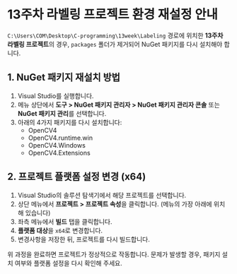 <!DOCTYPE html>
<html lang="ko">
<head>
    <meta charset="UTF-8">
    <title>13주차 라벨링 프로젝트 설정 안내</title>
</head>
<body>
    <h1>13주차 라벨링 프로젝트 환경 재설정 안내</h1>

<p>
        <code>C:\Users\COM\Desktop\C-programming\13week\Labeling</code> 경로에 위치한 
        <strong>13주차 라벨링 프로젝트</strong>의 경우, 
        <code>packages</code> 폴더가 제거되어 NuGet 패키지를 다시 설치해야 합니다.
    </p>

<h2>1. NuGet 패키지 재설치 방법</h2>
    <ol>
        <li>Visual Studio를 실행합니다.</li>
        <li>
            메뉴 상단에서 <strong>도구 &gt; NuGet 패키지 관리자 &gt; NuGet 패키지 관리자 콘솔</strong> 
            또는 <strong>NuGet 패키지 관리</strong>를 선택합니다.
        </li>
        <li>아래의 4가지 패키지를 다시 설치합니다:
            <ul>
                <li>OpenCV4</li>
                <li>OpenCV4.runtime.win</li>
                <li>OpenCV4.Windows</li>
                <li>OpenCV4.Extensions</li>
            </ul>
        </li>
    </ol>

<h2>2. 프로젝트 플랫폼 설정 변경 (x64)</h2>
    <ol>
        <li>Visual Studio의 솔루션 탐색기에서 해당 프로젝트를 선택합니다.</li>
        <li>
            상단 메뉴에서 <strong>프로젝트 &gt; 프로젝트 속성</strong>을 클릭합니다. 
            (메뉴의 가장 아래에 위치해 있습니다)
        </li>
        <li>좌측 메뉴에서 <strong>빌드</strong> 탭을 클릭합니다.</li>
        <li><strong>플랫폼 대상</strong>을 <code>x64</code>로 변경합니다.</li>
        <li>변경사항을 저장한 뒤, 프로젝트를 다시 빌드합니다.</li>
    </ol>

<p>
        위 과정을 완료하면 프로젝트가 정상적으로 작동합니다. 문제가 발생할 경우, 
        패키지 설치 여부와 플랫폼 설정을 다시 확인해 주세요.
    </p>
</body>
</html>
